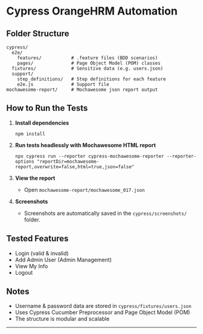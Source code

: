 # Cypress OrangeHRM Automation

## Folder Structure
```
cypress/
  e2e/
    features/           # .feature files (BDD scenarios)
    pages/              # Page Object Model (POM) classes
  fixtures/             # Sensitive data (e.g. users.json)
  support/
    step_definitions/   # Step definitions for each feature
    e2e.js              # Support file
mochawesome-report/     # Mochawesome json report output
```

## How to Run the Tests

1. **Install dependencies**
   ```
   npm install
   ```

2. **Run tests headlessly with Mochawesome HTML report**
   ```
   npx cypress run --reporter cypress-mochawesome-reporter --reporter-options "reportDir=mochawesome-report,overwrite=false,html=true,json=false"
   ```

3. **View the report**
   - Open `mochawesome-report/mochawesome_017.json` 

4. **Screenshots**
   - Screenshots are automatically saved in the `cypress/screenshots/` folder.

## Tested Features
- Login (valid & invalid)
- Add Admin User (Admin Management)
- View My Info
- Logout

## Notes
- Username & password data are stored in `cypress/fixtures/users.json`
- Uses Cypress Cucumber Preprocessor and Page Object Model (POM)
- The structure is modular and scalable

---
